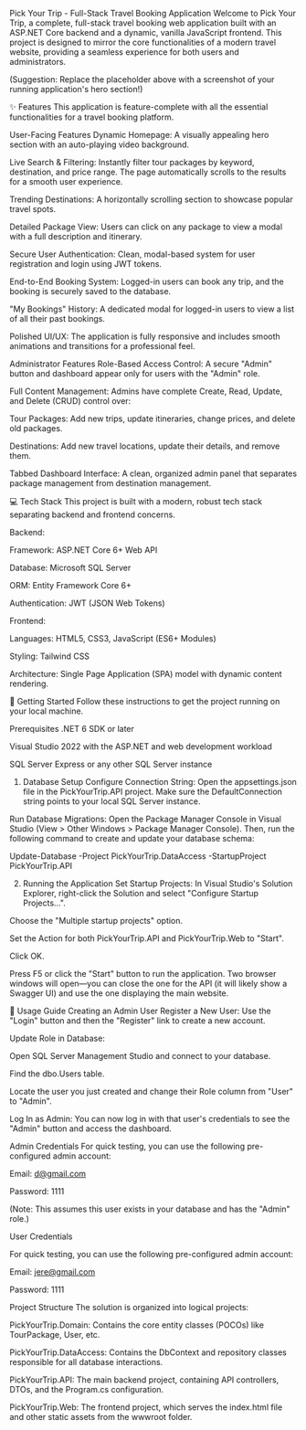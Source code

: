Pick Your Trip - Full-Stack Travel Booking Application
Welcome to Pick Your Trip, a complete, full-stack travel booking web application built with an ASP.NET Core backend and a dynamic, vanilla JavaScript frontend. This project is designed to mirror the core functionalities of a modern travel website, providing a seamless experience for both users and administrators.

(Suggestion: Replace the placeholder above with a screenshot of your running application's hero section!)

✨ Features
This application is feature-complete with all the essential functionalities for a travel booking platform.

User-Facing Features
Dynamic Homepage: A visually appealing hero section with an auto-playing video background.

Live Search & Filtering: Instantly filter tour packages by keyword, destination, and price range. The page automatically scrolls to the results for a smooth user experience.

Trending Destinations: A horizontally scrolling section to showcase popular travel spots.

Detailed Package View: Users can click on any package to view a modal with a full description and itinerary.

Secure User Authentication: Clean, modal-based system for user registration and login using JWT tokens.

End-to-End Booking System: Logged-in users can book any trip, and the booking is securely saved to the database.

"My Bookings" History: A dedicated modal for logged-in users to view a list of all their past bookings.

Polished UI/UX: The application is fully responsive and includes smooth animations and transitions for a professional feel.

Administrator Features
Role-Based Access Control: A secure "Admin" button and dashboard appear only for users with the "Admin" role.

Full Content Management: Admins have complete Create, Read, Update, and Delete (CRUD) control over:

Tour Packages: Add new trips, update itineraries, change prices, and delete old packages.

Destinations: Add new travel locations, update their details, and remove them.

Tabbed Dashboard Interface: A clean, organized admin panel that separates package management from destination management.

💻 Tech Stack
This project is built with a modern, robust tech stack separating backend and frontend concerns.

Backend:

Framework: ASP.NET Core 6+ Web API

Database: Microsoft SQL Server

ORM: Entity Framework Core 6+

Authentication: JWT (JSON Web Tokens)

Frontend:

Languages: HTML5, CSS3, JavaScript (ES6+ Modules)

Styling: Tailwind CSS

Architecture: Single Page Application (SPA) model with dynamic content rendering.

🚀 Getting Started
Follow these instructions to get the project running on your local machine.

Prerequisites
.NET 6 SDK or later

Visual Studio 2022 with the ASP.NET and web development workload

SQL Server Express or any other SQL Server instance

1. Database Setup
Configure Connection String: Open the appsettings.json file in the PickYourTrip.API project. Make sure the DefaultConnection string points to your local SQL Server instance.

Run Database Migrations: Open the Package Manager Console in Visual Studio (View > Other Windows > Package Manager Console). Then, run the following command to create and update your database schema:

Update-Database -Project PickYourTrip.DataAccess -StartupProject PickYourTrip.API

2. Running the Application
Set Startup Projects: In Visual Studio's Solution Explorer, right-click the Solution and select "Configure Startup Projects...".

Choose the "Multiple startup projects" option.

Set the Action for both PickYourTrip.API and PickYourTrip.Web to "Start".

Click OK.

Press F5 or click the "Start" button to run the application. Two browser windows will open—you can close the one for the API (it will likely show a Swagger UI) and use the one displaying the main website.

🔑 Usage Guide
Creating an Admin User
Register a New User: Use the "Login" button and then the "Register" link to create a new account.

Update Role in Database:

Open SQL Server Management Studio and connect to your database.

Find the dbo.Users table.

Locate the user you just created and change their Role column from "User" to "Admin".

Log In as Admin: You can now log in with that user's credentials to see the "Admin" button and access the dashboard.

Admin Credentials
For quick testing, you can use the following pre-configured admin account:

Email: d@gmail.com

Password: 1111

(Note: This assumes this user exists in your database and has the "Admin" role.)


User Credentials

For quick testing, you can use the following pre-configured admin account:

Email: jere@gmail.com

Password: 1111



Project Structure
The solution is organized into logical projects:

PickYourTrip.Domain: Contains the core entity classes (POCOs) like TourPackage, User, etc.

PickYourTrip.DataAccess: Contains the DbContext and repository classes responsible for all database interactions.

PickYourTrip.API: The main backend project, containing API controllers, DTOs, and the Program.cs configuration.

PickYourTrip.Web: The frontend project, which serves the index.html file and other static assets from the wwwroot folder.
